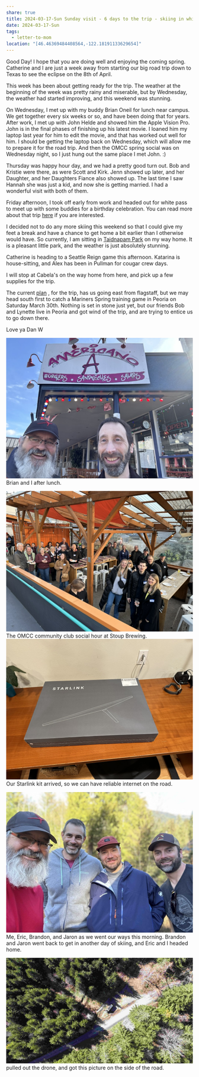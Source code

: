 ```yaml
---
share: true
title: 2024-03-17-Sun Sunday visit - 6 days to the trip - skiing in whitepass
date: 2024-03-17-Sun
tags:
  - letter-to-mom
location: "[46.46369484408564,-122.18191133629654]"
---
```



Good Day!  I hope that you are doing well and enjoying the coming spring.   Catherine and I are just a week away from starting our big road trip down to Texas to see the eclipse on the 8th of April.

This week has been about getting ready for the trip.  The weather at the beginning of the week was pretty rainy and miserable, but by Wednesday, the weather had started improving, and this weekend was stunning.  

On Wednesday, I met up with my buddy Brian Oneil for lunch near campus.  We get together every six weeks or so, and have been doing that for years.  After work, I met up with John Helde and showed him the Apple Vision Pro.  John is in the final phases of finishing up his latest movie.   I loaned him my laptop last year for him to edit the movie, and that has worked out well for him.  I should be getting the laptop back on Wednesday, which will allow me to prepare it for the road trip.   And then the OMCC spring social was on Wednesday night, so I just hung out the same place I met John.  :)

Thursday was happy hour day, and we had a pretty good turn out.  Bob and Kristie were there, as were Scott and Kirk.  Jenn showed up later, and her Daughter, and her Daughters Fiance also showed up.  The last time I saw Hannah she was just a kid, and now she is getting married.   I had a wonderful visit with both of them.

Friday afternoon, I took off early from work and headed out for white pass to meet up with some buddies for a birthday celebration.  You can read more about that trip [here](../trip-reports/2024-03-16-sat-d-7-starlink-and-whitepass.md) if you are interested.  

I decided not to do any more skiing this weekend so that I could give my feet a break and have a chance to get home a bit earlier than I otherwise would have.  So currently, I am sitting in [Taidnapam Park](https://www.mytpu.org/community-environment/parks-recreation/taidnapam-park/) on my way home.   It is a pleasant little park, and the weather is just absolutely stunning.

Catherine is heading to a Seattle Reign game this afternoon.   Katarina is house-sitting, and Alex has been in Pullman for cougar crew days.

I will stop at Cabela's on the way home from here, and pick up a few supplies for the trip.

The current  [plan](https://weaties.github.io/blog/trip-reports/Seattle-Hill-country-art-council-13-day-itinerary.html) , for the trip, has us going east from flagstaff, but we may head south first to catch a Mariners Spring training game in Peoria on Saturday March 30th.  Nothing is set in stone just yet, but our friends Bob and Lynette live in Peoria and got wind of the trip, and are trying to entice us to go down there.   

Love ya
Dan W

![18CC6E48-4D45-4D2F-BCED-0764DFEABCC5_1_105_c](../attachments/18CC6E48-4D45-4D2F-BCED-0764DFEABCC5_1_105_c.jpeg)
Brian and I after lunch.

![6D458780-9D27-4D43-A99A-A2312BE9FB5F_1_105_c](../attachments/6D458780-9D27-4D43-A99A-A2312BE9FB5F_1_105_c.jpeg)
The OMCC community club social hour at Stoup Brewing.
![1569B309-503B-4A50-9A33-6CC5161DD2EE_1_105_c](../attachments/1569B309-503B-4A50-9A33-6CC5161DD2EE_1_105_c.jpeg)
Our Starlink kit arrived, so we can have reliable internet on the road.

![IMG_6914](../attachments/IMG_6914.jpeg)
Me, Eric, Brandon, and Jaron as we went our ways this morning.   Brandon and Jaron went back to get in another day of skiing, and Eric and I headed home.


![dji_fly_20240317_114042_0444_1710701137973_photo](../attachments/dji_fly_20240317_114042_0444_1710701137973_photo.jpeg)
pulled out the drone, and got this picture on the side of the road.